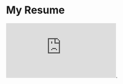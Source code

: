 # My Resume

![Link](https://github.com/vsunkara23/Vishal_Sunkara_Resume/blob/main/MyResume.pdf).



